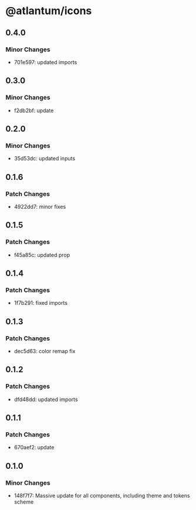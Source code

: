 # @atlantum/icons

## 0.4.0

### Minor Changes

-   701e597: updated imports

## 0.3.0

### Minor Changes

-   f2db2bf: update

## 0.2.0

### Minor Changes

-   35d53dc: updated inputs

## 0.1.6

### Patch Changes

-   4922dd7: minor fixes

## 0.1.5

### Patch Changes

-   f45a85c: updated prop

## 0.1.4

### Patch Changes

-   1f7b291: fixed imports

## 0.1.3

### Patch Changes

-   dec5d63: color remap fix

## 0.1.2

### Patch Changes

-   dfd48dd: updated imports

## 0.1.1

### Patch Changes

-   670aef2: update

## 0.1.0

### Minor Changes

-   148f7f7: Massive update for all components, including theme and tokens scheme
